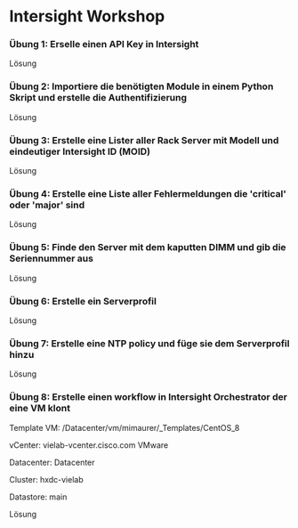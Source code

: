 # Intersight Workshop


### Übung 1: Erselle einen API Key in Intersight
Lösung

### Übung 2: Importiere die benötigten Module in einem Python Skript und erstelle die Authentifizierung
Lösung

### Übung 3: Erstelle eine Lister aller Rack Server mit Modell und eindeutiger Intersight ID (MOID)
Lösung

### Übung 4: Erstelle eine Liste aller Fehlermeldungen die 'critical' oder 'major' sind
Lösung

### Übung 5: Finde den Server mit dem kaputten DIMM und gib die Seriennummer aus
Lösung

### Übung 6: Erstelle ein Serverprofil
Lösung

### Übung 7: Erstelle eine NTP policy und füge sie dem Serverprofil hinzu
Lösung

### Übung 8: Erstelle einen workflow in Intersight Orchestrator der eine VM klont
Template VM: /Datacenter/vm/mimaurer/_Templates/CentOS_8

vCenter: vielab-vcenter.cisco.com VMware

Datacenter: Datacenter

Cluster: hxdc-vielab

Datastore: main

Lösung
